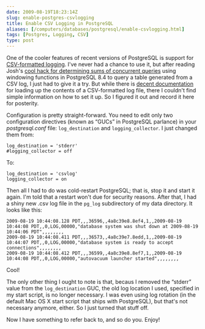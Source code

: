 ```yaml
--- 
date: 2009-08-19T18:23:14Z
slug: enable-postgres-csvlogging
title: Enable CSV Logging in PostgreSQL
aliases: [/computers/databases/postgresql/enable-csvlogging.html]
tags: [Postgres, Logging, CSV]
type: post
---
```


One of the cooler features of recent versions of PostgreSQL is support for
[CSV-formatted logging]. I've never had a chance to use it, but after reading
Josh's [cool hack for determining sums of concurrent queries] using windowing
functions in PostgreSQL 8.4 to query a table generated from a CSV log, I just
had to give it a try. But while there is [decent documentation] for loading up
the contents of a CSV-formatted log file, there I couldn't find simple
information on how to set it up. So I figured it out and record it here for
posterity.

Configuration is pretty straight-forward. You need to edit only two
configuration directives (known as “GUCs” in PostgreSQL parlance) in your
*postgresql.conf* file: `log_destination` and `logging_collector`. I just
changed them from:

    log_destination = 'stderr'
    #logging_collector = off

To:

    log_destination = 'csvlog'
    logging_collector = on

Then all I had to do was cold-restart PostgreSQL; that is, stop it and start it
again. I'm told that a restart won't due for security reasons. After that, I had
a shiny new .csv log file in the `pg_log` subdirectory of my data directory. It
looks like this:

    2009-08-19 10:44:08.128 PDT,,,36596,,4a8c39e8.8ef4,1,,2009-08-19 10:44:08 PDT,,0,LOG,00000,"database system was shut down at 2009-08-19 10:44:06 PDT",,,,,,,,
    2009-08-19 10:44:08.411 PDT,,,36573,,4a8c39e7.8edd,1,,2009-08-19 10:44:07 PDT,,0,LOG,00000,"database system is ready to accept connections",,,,,,,,
    2009-08-19 10:44:08.412 PDT,,,36599,,4a8c39e8.8ef7,1,,2009-08-19 10:44:08 PDT,,0,LOG,00000,"autovacuum launcher started",,,,,,,,

Cool!

The only other thing I ought to note is that, becaus I removed the “stderr”
value from the `log_destination` GUC, the old log location I used, specified in
my start script, is no longer necessary. I was even using log rotation (in the
default Mac OS X start script that ships with PostgreSQL), but that's not
necessary anymore, either. So I just turned that stuff off.

Now I have something to refer back to, and so do you. Enjoy!

  [CSV-formatted logging]: https://www.postgresql.org/docs/current/static/runtime-config-logging.html
    "PostgreSQL Documentation: “Error Reporting and Logging”"
  [cool hack for determining sums of concurrent queries]: http://it.toolbox.com/blogs/database-soup/more-fun-with-windowing-functions-your-query-log-33467
  [decent documentation]: https://www.postgresql.org/docs/current/static/runtime-config-logging.html#RUNTIME-CONFIG-LOGGING-CSVLOG
    "PostgreSQL Documentation: “Using CSV-Format Log Output”"
